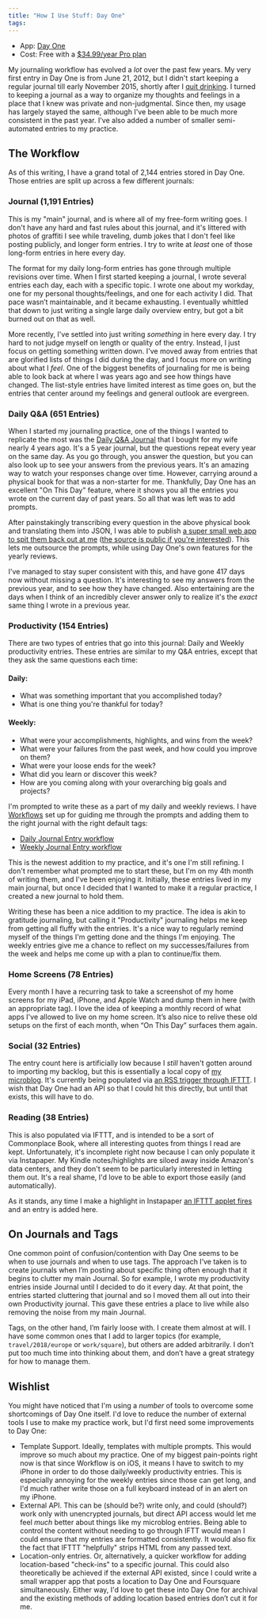 ```yaml
---
title: "How I Use Stuff: Day One"
tags:
---
```


* App: [Day One](http://dayoneapp.com/)
* Cost:  Free with a [$34.99/year Pro plan](http://help.dayoneapp.com/day-one-2-0/day-one-pricing-features-guide)

My journaling workflow has evolved a _lot_ over the past few years. My very
first entry in Day One is from June 21, 2012, but I didn't start keeping a
regular journal till early November 2015, shortly after I [quit
drinking][quitting]. I turned to keeping a journal as a way to organize my
thoughts and feelings in a place that I knew was private and non-judgmental.
Since then, my usage has largely stayed the same, although I've been able to
be much more consistent in the past year. I've also added a number of smaller
semi-automated entries to my practice.

[quitting]: /blog/quitting

## The Workflow
As of this writing, I have a grand total of 2,144 entries stored in Day One.
Those entries are split up across a few different journals:

### Journal (1,191 Entries)
This is my "main" journal, and is where all of my free-form writing goes. I
don't have any hard and fast rules about this journal, and it's littered with
photos of graffiti I see while traveling, dumb jokes that I don't feel like
posting publicly, and longer form entries. I try to write at _least_ one of
those long-form entries in here every day.

The format for my daily long-form entries has gone through multiple revisions
over time. When I first started keeping a journal, I wrote several entries
each day, each with a specific topic. I wrote one about my workday, one for my
personal thoughts/feelings, and one for each activity I did. That pace wasn’t
maintainable, and it became exhausting. I eventually whittled that down to
just writing a single large daily overview entry, but got a bit burned out on
that as well.

More recently, I've settled into just writing _something_ in here every day. I
try hard to not judge myself on length or quality of the entry. Instead, I
just focus on getting something written down. I've moved away from entries
that are glorified lists of things I did during the day, and I focus more on
writing about what I _feel_. One of the biggest benefits of journaling for me
is being able to look back at where I was years ago and see how things have
changed. The list-style entries have limited interest as time goes on, but the
entries that center around my feelings and general outlook are evergreen.

### Daily Q&A (651 Entries)
When I started my journaling practice, one of the things I wanted to replicate
the most was the [Daily Q&A Journal][physical-q-a-journal] that I bought for
my wife nearly 4 years ago. It's a 5 year journal, but the questions repeat
every year on the same day. As you go through, you answer the question, but
you can also look up to see your answers from the previous years. It's an
amazing way to watch your responses change over time. However, carrying around
a physical book for that was a non-starter for me. Thankfully, Day One has an
excellent "On This Day" feature, where it shows you all the entries you wrote
on the current day of past years. So all that was left was to add prompts.

[physical-q-a-journal]: https://www.amazon.com/Day-5-Year-Journal-Potter-Style/dp/0307719774

After painstakingly transcribing every question in the above physical book and
translating them into JSON, I was able to publish [a super small web app to
spit them back out at me][daily-prompt] ([the source is public if you're
interested][daily-prompt-source]). This lets me outsource the prompts, while
using Day One's own features for the yearly reviews.

[daily-prompt]: http://daily-journal-prompt.herokuapp.com/
[daily-prompt-source]: https://github.com/gfontenot/daily-journal

I've managed to stay super consistent with this, and have gone 417 days now
without missing a question. It's interesting to see my answers from the
previous year, and to see how they have changed. Also entertaining are the
days when I think of an incredibly clever answer only to realize it's the
_exact_ same thing I wrote in a previous year.

### Productivity (154 Entries)
There are two types of entries that go into this journal: Daily and Weekly
productivity entries. These entries are similar to my Q&A entries, except that
they ask the same questions each time:

#### Daily:
* What was something important that you accomplished today?
* What is one thing you're thankful for today?

#### Weekly:
* What were your accomplishments, highlights, and wins from the week?
* What were your failures from the past week, and how could you improve on them?
* What were your loose ends for the week?
* What did you learn or discover this week?
* How are you coming along with your overarching big goals and projects?

I'm prompted to write these as a part of my daily and weekly reviews. I have
[Workflows] set up for guiding me through the prompts and adding them to the
right journal with the right default tags:

[Workflows]: https://www.workflow.is/

 * [Daily Journal Entry workflow](https://workflow.is/workflows/0881f818e77048c4a310e8d853237505)
 * [Weekly Journal Entry workflow](https://workflow.is/workflows/52e62dc773544e1fae78f24507a17b58)

This is the newest addition to my practice, and it's one I'm still refining. I
don't remember what prompted me to start these, but I'm on my 4th month of
writing them, and I've been enjoying it. Initially, these entries lived in my
main journal, but once I decided that I wanted to make it a regular practice,
I created a new journal to hold them.

Writing these has been a nice addition to my practice. The idea is akin to
gratitude journaling, but calling it "Productivity" journaling helps me keep
from getting all fluffy with the entries. It's a nice way to regularly remind
myself of the things I'm getting done and the things I'm enjoying.  The weekly
entries give me a chance to reflect on my successes/failures from the week and
helps me come up with a plan to continue/fix them.

### Home Screens (78 Entries)
Every month I have a recurring task to take a screenshot of my home screens
for my iPad, iPhone, and Apple Watch and dump them in here (with an
appropriate tag). I love the idea of keeping a monthly record of what apps
I've allowed to live on my home screen. It’s also nice to relive these old
setups on the first of each month, when “On This Day” surfaces them again.

### Social (32 Entries)
The entry count here is artificially low because I _still_ haven't gotten
around to importing my backlog, but this is essentially a local copy of [my
microblog](https://micro.gordonfontenot.com). It's currently being populated
via [an RSS trigger through IFTTT][microblog-ifttt]. I wish that Day One had
an API so that I could hit this directly, but until that exists, this will
have to do.

[microblog-ifttt]: https://ifttt.com/applets/52590350d-create-new-journal-entries-from-microblog-posts

### Reading (38 Entries)
This is also populated via IFTTT, and is intended to be a sort of Commonplace
Book, where all interesting quotes from things I read are kept. Unfortunately,
it's incomplete right now because I can only populate it via Instapaper. My
Kindle notes/highlights are siloed away inside Amazon's data centers, and they
don't seem to be particularly interested in letting them out. It's a real
shame, I'd love to be able to export those easily (and automatically).

As it stands, any time I make a highlight in Instapaper [an IFTTT applet
fires][instapaper-ifttt] and an entry is added here.

[instapaper-ifttt]: https://ifttt.com/applets/68248714d-if-new-highlight-then-create-journal-entry

## On Journals and Tags
One common point of confusion/contention with Day One seems to be when to use
journals and when to use tags. The approach I’ve taken is to create journals
when I’m posting about specific thing often enough that it begins to clutter
my main Journal. So for example, I wrote my productivity entries inside
Journal until I decided to do it every day. At that point, the entries started
cluttering that journal and so I moved them all out into their own
Productivity journal. This gave these entries a place to live while also
removing the noise from my main Journal.

Tags, on the other hand, I’m fairly loose with. I create them almost at will.
I have some common ones that I add to larger topics (for example,
`travel/2018/europe` or `work/square`), but others are added arbitrarily. I
don’t put too much time into thinking about them, and don’t have a great
strategy for how to manage them.

## Wishlist
You might have noticed that I'm using a _number_ of tools to overcome some
shortcomings of Day One itself. I'd love to reduce the number of external
tools I use to make my practice work, but I'd first need some improvements to
Day One:

* Template Support. Ideally, templates with multiple prompts. This would
  improve so much about my practice. One of my biggest pain-points right now
  is that since Workflow is on iOS, it means I have to switch to my iPhone in
  order to do those daily/weekly productivity entries. This is especially
  annoying for the weekly entries since those can get long, and I'd much
  rather write those on a full keyboard instead of in an alert on my iPhone.
* External API. This can be (should be?) write only, and could (should?) work
  only with unencrypted journals, but direct API access would let me feel
  _much_ better about things like my microblog entries. Being able to control
  the content without needing to go through IFTT would mean I could ensure
  that my entries are formatted consistently. It would also fix the fact that
  IFTTT "helpfully" strips HTML from any passed text.
* Location-only entries. Or, alternatively, a quicker workflow for adding
  location-based "check-ins" to a specific journal. This could also
  theoretically be achieved if the external API existed, since I could write a
  small wrapper app that posts a location to Day One and Foursquare
  simultaneously. Either way, I'd love to get these into Day One for archival
  and the existing methods of adding location based entries don’t cut it for
  me.
